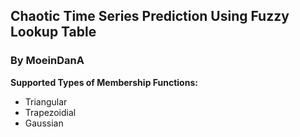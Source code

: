 ## Chaotic Time Series Prediction Using Fuzzy Lookup Table  ##

### By MoeinDanA ###

**Supported Types of Membership Functions:**
- Triangular
- Trapezoidial
- Gaussian

